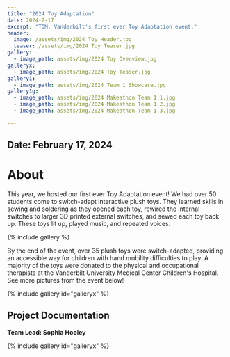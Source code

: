 ```yaml
---
title: "2024 Toy Adaptation"
date: 2024-2-17
excerpt: "TOM: Vanderbilt's first ever Toy Adaptation event."
header:
  image: /assets/img/2024 Toy Header.jpg
  teaser: /assets/img/2024 Toy Teaser.jpg
gallery:
  - image_path: assets/img/2024 Toy Overview.jpg
galleryx:
  - image_path: assets/img/2024 Toy Teaser.jpg
gallery1:
  - image_path: assets/img/2024 Team 1 Showcase.jpg
gallery1g:
  - image_path: assets/img/2024 Makeathon Team 1.1.jpg
  - image_path: assets/img/2024 Makeathon Team 1.2.jpg
  - image_path: assets/img/2024 Makeathon Team 1.3.jpg

---
```


## Date: February 17, 2024<br>

# About

This year, we hosted our first ever Toy Adaptation event! We had over 50 students come to switch-adapt interactive plush toys. They learned skills in sewing and soldering as they opened each toy, rewired the internal switches to larger 3D printed external switches, and sewed each toy back up. These toys lit up, played music, and repeated voices. 

{% include gallery %}

By the end of the event, over 35 plush toys were switch-adapted, providing an accessible way for children with hand mobility difficulties to play. A majority of the toys were donated to the physical and occupational therapists at the Vanderbilt University Medical Center Children's Hospital. See more pictures from the event below!

{% include gallery id="galleryx" %}


## Project Documentation

[]()

**Team Lead: Sophia Hooley**<br>

{% include gallery id="galleryx" %}

